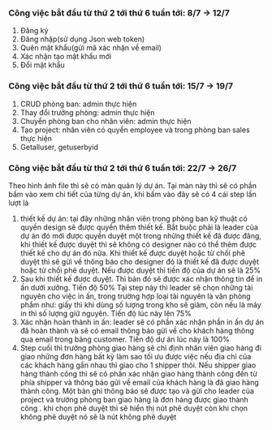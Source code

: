 ### Công việc bắt đầu từ thứ 2 tới thứ 6 tuần tới: 8/7 -> 12/7

1. Đăng ký
2. Đăng nhập(sử dụng Json web token)
3. Quên mật khẩu(gửi mã xác nhận về email)
4. Xác nhận tạo mật khẩu mới
5. Đổi mật khẩu

### Công việc bắt đầu từ thứ 2 tới thứ 6 tuần tới: 15/7 -> 19/7
1. CRUD phòng ban: admin thực hiện
2. Thay đổi trưởng phòng: admin thực hiện
3. Chuyển phòng ban cho nhân viên: admin thực hiện
4. Tạo project: nhân viên có quyền employee và trong phòng ban sales thực hiện
5. Getalluser, getuserbyid

### Công việc bắt đầu từ thứ 2 tới thứ 6 tuần tới: 22/7 -> 26/7

Theo hình ảnh file thì sẽ có màn quản lý dự án. Tại màn này thì sẽ có phần bấm vào xem chi tiết của từng dự án, khi bấm vào đây sẽ có 4 cái step lần lượt là 
1. thiết kế dự án: tại đây những nhân viên trong phòng ban kỹ thuật có quyền design sẽ được quyền thêm thiết kế. Bắt buộc phải là leader của dự án đó mới được quyền duyệt một trong những thiết kế đã được đăng, khi thiết kế được duyệt thì sẽ không có designer nào có thể thêm được thiết kế cho dự án đó nữa. Khi thiết kế được duyệt hoặc từ chối phê duyệt thì sẽ gửi về thông báo cho designer đó là thiết kế đã được duyệt hoặc từ chối phê duyệt. Nếu được duyệt thì tiến độ của dự án sẽ là 25% 
2. Sau khi thiết kế được duyệt. Thì bản đó sẽ được xác nhận thông tin để in ấn dưới xưởng. Tiến độ 50%
Tại step này thì leader sẽ chọn những tài nguyên cho việc in ấn, trong trường hợp loại tài nguyên là văn phòng phẩm như: giấy thì khi dùng số lượng trong kho sẽ giảm, còn nếu là máy in thì số lượng giữ nguyên. Tiến độ lúc này lên 75%
3. Xác nhận hoàn thành in ấn: leader sẽ có phần xác nhận phần in ấn dự án đã hoàn thành và sẽ có email thông báo gửi về cho khách hàng thông qua email trong bảng customer. Tiến độ dự án lúc này là 100%
4. Step cuối thì trưởng phòng giao hàng sẽ chỉ định nhân viên giao hàng đi giao những đơn hàng bất kỳ làm sao tối ưu được việc nếu địa chỉ của các khách hàng gần nhau thì giao cho 1 shipper thôi. Nếu shipper giao hàng thành công thì sẽ có phần xác nhận giao hàng thành công đến từ phía shipper và thông báo gửi về email của khách hàng là đã giao hàng thành công. Một bản ghi thông báo sẽ được tạo và gửi cho leader của project và trưởng phòng ban giao hàng là đơn hàng được giao thành công . khi chọn phê duyệt thì sẽ hiển thị nút phê duyệt còn khi chọn không phê duyệt nó sẽ là nút không phê duyệt
